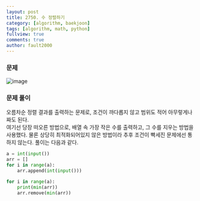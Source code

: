 ```yaml
---
layout: post
title: 2750. 수 정렬하기
category: [algorithm, baekjoon]
tags: [algorithm, math, python]
fullview: true
comments: true
author: fault2000
---
```

### 문제

![image](https://user-images.githubusercontent.com/73513005/151003704-f6dbf002-3d6b-44fa-89af-5c19a62acd4d.png)

### 문제 풀이

오름차순 정렬 결과를 출력하는 문제로, 조건이 까다롭지 않고 범위도 적어 아무렇게나 짜도 된다.  
여기선 당장 떠오른 방법으로, 배열 속 가장 작은 수를 출력하고, 그 수를 지우는 방법을 사용했다. 물론 상당히 최적화되어있지 않은 방법이라 추후 조건이 빡세진 문제에선 통하지 않는다. 풀이는 다음과 같다.

```python
a = int(input())
arr = []
for i in range(a):
    arr.append(int(input()))

for i in range(a):
    print(min(arr))
    arr.remove(min(arr))
```
